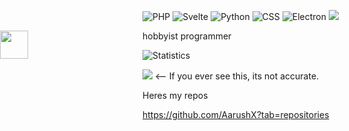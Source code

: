 ![PHP](https://img.shields.io/badge/-Gamer-ff0000?logo=php&logoColor=fff&style=for-the-badge) ![Svelte](https://img.shields.io/badge/-Beginner-eb5234?logo=svelte&logoColor=fff&style=for-the-badge) ![Python](https://img.shields.io/badge/-Master-yellow?logo=python&logoColor=fff&style=for-the-badge) ![CSS](https://img.shields.io/badge/-Beginner-00ff00?logo=css3&logoColor=fff&style=for-the-badge) ![Electron](https://img.shields.io/badge/-Noob-blue?logo=electron&logoColor=fff&style=for-the-badge) ![](https://visitor-badge.glitch.me/badge?page_id=aarushx,aarushx)

hobbyist programmer <img style="height:45px; position:absolute; left:0px;" src=hacker-hacker-man.gif/>



![Statistics](https://github-readme-stats.vercel.app/api?username=AarushX&count_private=true&show_icons=true&theme=dark)
<!--![Top Languages](https://github-readme-stats.vercel.app/api/top-langs/?username=AarushX&show_icons=true&theme=dark)-->
![](https://visitor-badge.glitch.me/badge?page_id=aarushx,aarushx) <-- If you ever see this, its not accurate.

Heres my repos

https://github.com/AarushX?tab=repositories

